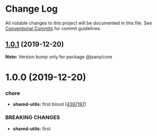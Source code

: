 # Change Log

All notable changes to this project will be documented in this file.
See [Conventional Commits](https://conventionalcommits.org) for commit guidelines.

## [1.0.1](https://github.com/jsany/any/compare/@jsany/core@1.0.0...@jsany/core@1.0.1) (2019-12-20)

**Note:** Version bump only for package @jsany/core

# 1.0.0 (2019-12-20)

### chore

- **shared-utils:** first blood ([4397197](https://github.com/jsany/any/commit/4397197c4b4ee5e30109668464419b65f911368e))

### BREAKING CHANGES

- **shared-utils:** first
